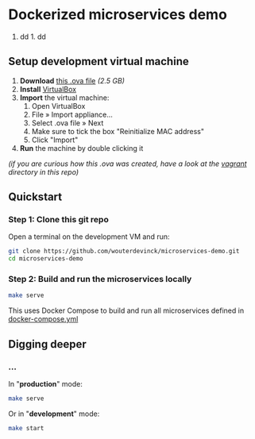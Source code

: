 
# Dockerized microservices demo

 1. dd
		1. dd

## Setup development virtual machine

 1. **Download** [this .ova file](https://drive.google.com/open?id=1SGMkOM16DFN8HcQ4X6Ue3g5flHL010f3) _(2.5 GB)_
 2. **Install** [VirtualBox](http://www.oracle.com/technetwork/server-storage/virtualbox/downloads/index.html)
 3. **Import** the virtual machine:
	 1. Open VirtualBox
	 2. File &raquo; Import appliance...
	 3. Select .ova file &raquo; Next
	 4. Make sure to tick the box "Reinitialize MAC address"
	 5. Click "Import"
 4. **Run** the machine by double clicking it

_(if you are curious how this .ova was created, have a look at the [vagrant](vagrant) directory in this repo)_

## Quickstart

### Step 1: Clone this git repo

Open a terminal on the development VM and run:

 ```bash
git clone https://github.com/wouterdevinck/microservices-demo.git
cd microservices-demo
```

### Step 2: Build and run the microservices locally

```bash
make serve
```

This uses Docker Compose to build and run all microservices defined in [docker-compose.yml](docker-compose.yml)

## Digging deeper

### ...

In "**production**" mode:
```bash
make serve
```

Or in "**development**" mode:
```bash
make start
```